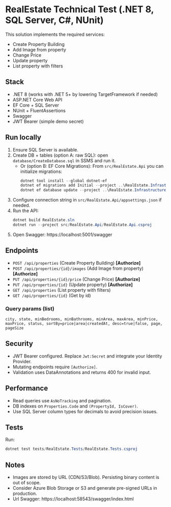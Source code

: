 # RealEstate Technical Test (.NET 8, SQL Server, C#, NUnit)

This solution implements the required services:

- Create Property Building
- Add Image from property
- Change Price
- Update property
- List property with filters

## Stack

- .NET 8 (works with .NET 5+ by lowering TargetFramework if needed)
- ASP.NET Core Web API
- EF Core + SQL Server
- NUnit + FluentAssertions
- Swagger
- JWT Bearer (simple demo secret)

## Run locally

1. Ensure SQL Server is available.
2. Create DB + tables (option A: raw SQL): open `database/CreateDatabase.sql` in SSMS and run it.
   - Or (option B: EF Core Migrations): From `src/RealEstate.Api` you can initialize migrations:
     ```powershell
     dotnet tool install --global dotnet-ef
     dotnet ef migrations add Initial --project ..\RealEstate.Infrastructure --startup-project .
     dotnet ef database update --project ..\RealEstate.Infrastructure --startup-project .
     ```
3. Configure connection string in `src/RealEstate.Api/appsettings.json` if needed.
4. Run the API:
   ```powershell
   dotnet build RealEstate.sln
   dotnet run --project src/RealEstate.Api/RealEstate.Api.csproj
   ```
5. Open Swagger: https://localhost:5001/swagger

## Endpoints

- `POST /api/properties` (Create Property Building) **[Authorize]**
- `POST /api/properties/{id}/images` (Add Image from property) **[Authorize]**
- `PUT /api/properties/{id}/price` (Change Price) **[Authorize]**
- `PUT /api/properties/{id}` (Update property) **[Authorize]**
- `GET /api/properties` (List property with filters)
- `GET /api/properties/{id}` (Get by id)

### Query params (list)

`city, state, minBedrooms, minBathrooms, minArea, maxArea, minPrice, maxPrice, status, sortBy=price|area|createdAt, desc=true|false, page, pageSize`

## Security

- JWT Bearer configured. Replace `Jwt:Secret` and integrate your Identity Provider.
- Mutating endpoints require `[Authorize]`.
- Validation uses DataAnnotations and returns 400 for invalid input.

## Performance

- Read queries use `AsNoTracking` and pagination.
- DB indexes on `Properties.Code` and `(PropertyId, IsCover)`.
- Use SQL Server column types for decimals to avoid precision issues.

## Tests

Run:
```powershell
dotnet test tests/RealEstate.Tests/RealEstate.Tests.csproj
```

## Notes

- Images are stored by URL (CDN/S3/Blob). Persisting binary content is out of scope.
- Consider Azure Blob Storage or S3 and generate pre-signed URLs in production.
- Url Swagger: https://localhost:58543/swagger/index.html
